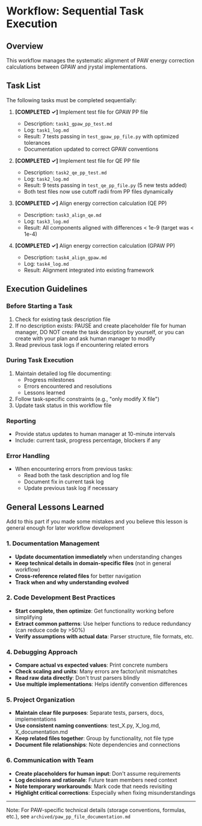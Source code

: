 # Workflow: Sequential Task Execution

## Overview
This workflow manages the systematic alignment of PAW energy correction calculations between GPAW and jrystal implementations.

## Task List
The following tasks must be completed sequentially:

1. **[COMPLETED ✓]** Implement test file for GPAW PP file
   - Description: `task1_gpaw_pp_test.md`
   - Log: `task1_log.md`
   - Result: 7 tests passing in `test_gpaw_pp_file.py` with optimized tolerances
   - Documentation updated to correct GPAW conventions
   
2. **[COMPLETED ✓]** Implement test file for QE PP file
   - Description: `task2_qe_pp_test.md`
   - Log: `task2_log.md`
   - Result: 9 tests passing in `test_qe_pp_file.py` (5 new tests added)
   - Both test files now use cutoff radii from PP files dynamically
   
3. **[COMPLETED ✓]** Align energy correction calculation (QE PP)
   - Description: `task3_align_qe.md`
   - Log: `task3_log.md`
   - Result: All components aligned with differences < 1e-9 (target was < 1e-4)
   
4. **[COMPLETED ✓]** Align energy correction calculation (GPAW PP)
   - Description: `task4_align_gpaw.md`
   - Log: `task4_log.md`
   - Result: Alignment integrated into existing framework

## Execution Guidelines

### Before Starting a Task
1. Check for existing task description file
2. If no description exists: PAUSE and create placeholder file for human manager,
DO NOT create the task desciption by yourself, or you can create with your plan and ask human manager to modify 
3. Read previous task logs if encountering related errors

### During Task Execution
1. Maintain detailed log file documenting:
   - Progress milestones
   - Errors encountered and resolutions
   - Lessons learned
2. Follow task-specific constraints (e.g., "only modify X file")
3. Update task status in this workflow file

### Reporting
- Provide status updates to human manager at 10-minute intervals
- Include: current task, progress percentage, blockers if any

### Error Handling
- When encountering errors from previous tasks:
  - Read both the task description and log file
  - Document fix in current task log
  - Update previous task log if necessary

## General Lessons Learned 
Add to this part if you made some mistakes and you believe this lesson is general enough for later workflow development

### 1. Documentation Management
- **Update documentation immediately** when understanding changes
- **Keep technical details in domain-specific files** (not in general workflow)
- **Cross-reference related files** for better navigation
- **Track when and why understanding evolved**

### 2. Code Development Best Practices
- **Start complete, then optimize**: Get functionality working before simplifying
- **Extract common patterns**: Use helper functions to reduce redundancy (can reduce code by >50%)
- **Verify assumptions with actual data**: Parser structure, file formats, etc.

### 4. Debugging Approach
- **Compare actual vs expected values**: Print concrete numbers
- **Check scaling and units**: Many errors are factor/unit mismatches
- **Read raw data directly**: Don't trust parsers blindly
- **Use multiple implementations**: Helps identify convention differences

### 5. Project Organization
- **Maintain clear file purposes**: Separate tests, parsers, docs, implementations
- **Use consistent naming conventions**: test_X.py, X_log.md, X_documentation.md
- **Keep related files together**: Group by functionality, not file type
- **Document file relationships**: Note dependencies and connections

### 6. Communication with Team
- **Create placeholders for human input**: Don't assume requirements
- **Log decisions and rationale**: Future team members need context
- **Note temporary workarounds**: Mark code that needs revisiting
- **Highlight critical corrections**: Especially when fixing misunderstandings

---
Note: For PAW-specific technical details (storage conventions, formulas, etc.), 
see `archived/paw_pp_file_documentation.md`